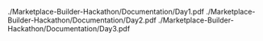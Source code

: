 ./Marketplace-Builder-Hackathon/Documentation/Day1.pdf
./Marketplace-Builder-Hackathon/Documentation/Day2.pdf
./Marketplace-Builder-Hackathon/Documentation/Day3.pdf



